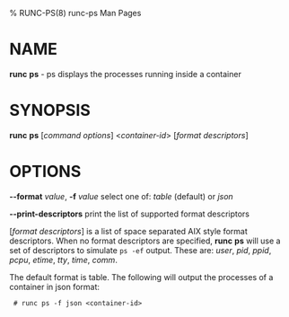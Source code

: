 % RUNC-PS(8) runc-ps Man Pages

# NAME
**runc** **ps** - ps displays the processes running inside a container

# SYNOPSIS
**runc** **ps** [_command options_] <_container-id_> [_format descriptors_]

# OPTIONS
**--format** _value_, **-f** _value_	select one of: _table_ (default) or _json_
   
**--print-descriptors**			print the list of supported format descriptors

[_format descriptors_] is a list of space separated AIX style format descriptors. When no format descriptors are specified, **runc** **ps** will use a set of descriptors to simulate `ps -ef` output. These are: _user_, _pid_, _ppid_, _pcpu_, _etime_, _tty_, _time_, _comm_.

The default format is table.  The following will output the processes of a container
in json format:
```
 # runc ps -f json <container-id>
```


